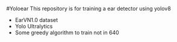 #Yoloear
This repository is for training a ear detector using yolov8
* EarVN1.0 dataset
* Yolo Ultralytics
* Some greedy algorithm to train not in 640 
